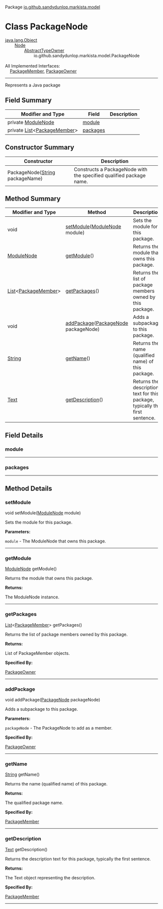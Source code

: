 Package [io.github.sandydunlop.markista.model](index.md)

# Class PackageNode
[java.lang.Object](https://docs.oracle.com/en/java/javase/24/docs/api/java.base/java/lang/Object.html)<br/>
        [Node](Node.md)<br/>
                [AbstractTypeOwner](AbstractTypeOwner.md)<br/>
                        io.github.sandydunlop.markista.model.PackageNode<br/>
<br/>
All Implemented Interfaces:<br/>
    [PackageMember](PackageMember.md), [PackageOwner](PackageOwner.md)


----

Represents a Java package


## Field Summary

| Modifier and Type                                                                                                                         | Field                 | Description |
|-------------------------------------------------------------------------------------------------------------------------------------------|-----------------------|-------------|
| private [ModuleNode](ModuleNode.md)                                                                                                       | [module](#module)     |             |
| private [List](https://docs.oracle.com/en/java/javase/24/docs/api/java.base/java/util/List.html)&lt;[PackageMember](PackageMember.md)&gt; | [packages](#packages) |             |

## Constructor Summary

| Constructor                                                                                                           | Description                                                         |
|-----------------------------------------------------------------------------------------------------------------------|---------------------------------------------------------------------|
| PackageNode([String](https://docs.oracle.com/en/java/javase/24/docs/api/java.base/java/lang/String.html) packageName) | Constructs a PackageNode with the specified qualified package name. |

## Method Summary

| Modifier and Type                                                                                                                 | Method                                                               | Description                                                                  |
|-----------------------------------------------------------------------------------------------------------------------------------|----------------------------------------------------------------------|------------------------------------------------------------------------------|
| void                                                                                                                              | [setModule](#setmodule)([ModuleNode](ModuleNode.md) module)          | Sets the module for this package.                                            |
| [ModuleNode](ModuleNode.md)                                                                                                       | [getModule](#getmodule)()                                            | Returns the module that owns this package.                                   |
| [List](https://docs.oracle.com/en/java/javase/24/docs/api/java.base/java/util/List.html)&lt;[PackageMember](PackageMember.md)&gt; | [getPackages](#getpackages)()                                        | Returns the list of package members owned by this package.                   |
| void                                                                                                                              | [addPackage](#addpackage)([PackageNode](PackageNode.md) packageNode) | Adds a subpackage to this package.                                           |
| [String](https://docs.oracle.com/en/java/javase/24/docs/api/java.base/java/lang/String.html)                                      | [getName](#getname)()                                                | Returns the name (qualified name) of this package.                           |
| [Text](Text.md)                                                                                                                   | [getDescription](#getdescription)()                                  | Returns the description text for this package, typically the first sentence. |

## Field Details

### module




---

### packages




---


## Method Details

### setModule

void setModule([ModuleNode](ModuleNode.md) module)

Sets the module for this package.

**Parameters:**

`module` - The ModuleNode that owns this package.


---

### getModule

[ModuleNode](ModuleNode.md) getModule()

Returns the module that owns this package.

**Returns:**

The ModuleNode instance.


---

### getPackages

[List](https://docs.oracle.com/en/java/javase/24/docs/api/java.base/java/util/List.html)&lt;[PackageMember](PackageMember.md)&gt; getPackages()

Returns the list of package members owned by this package.

**Returns:**

List of PackageMember objects.

**Specified By:**

[PackageOwner](PackageOwner.md)


---

### addPackage

void addPackage([PackageNode](PackageNode.md) packageNode)

Adds a subpackage to this package.

**Parameters:**

`packageNode` - The PackageNode to add as a member.

**Specified By:**

[PackageOwner](PackageOwner.md)


---

### getName

[String](https://docs.oracle.com/en/java/javase/24/docs/api/java.base/java/lang/String.html) getName()

Returns the name (qualified name) of this package.

**Returns:**

The qualified package name.

**Specified By:**

[PackageMember](PackageMember.md)


---

### getDescription

[Text](Text.md) getDescription()

Returns the description text for this package, typically the first sentence.

**Returns:**

The Text object representing the description.

**Specified By:**

[PackageMember](PackageMember.md)


---

